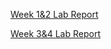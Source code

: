 [Week 1&2 Lab Report](https://ayaaa99.github.io/cse15l-lab-reports/lab-report-1-week-2.html)

[Week 3&4 Lab Report](https://ayaaa99.github.io/cse15l-lab-reports/lab-report-2-week-4.html)
